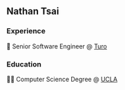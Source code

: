 ## Nathan Tsai

### Experience
🚙 Senior Software Engineer @ [Turo](https://www.turo.com)

### Education
👨‍💻 Computer Science Degree @ [UCLA](https://www.ucla.edu)
